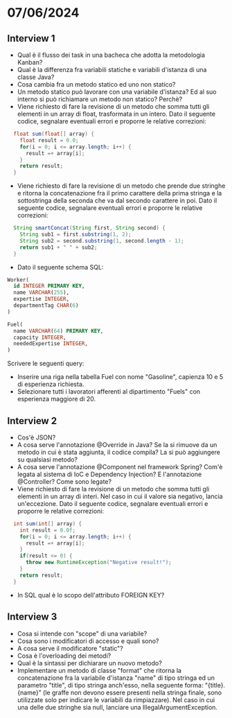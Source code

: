 # 07/06/2024
## Interview 1
- Qual è il flusso dei task in una bacheca che adotta la metodologia Kanban? 
- Qual è la differenza fra variabili statiche e variabili d'istanza di una classe Java?
- Cosa cambia fra un metodo statico ed uno non statico?
- Un metodo statico può lavorare con una variabile d'istanza? Ed al suo interno si può richiamare un metodo non statico? Perchè?
- Viene richiesto di fare la revisione di un metodo che somma tutti gli elementi in un array di float, trasformata in un intero. Dato il seguente codice, segnalare eventuali errori e proporre le relative correzioni:
```java
  float sum(float[] array) {
    float result = 0.0;
    for(i = 0; i <= array.length; i++) {
      result =+ array[i];
    }
    return result;
  }
```
- Viene richiesto di fare la revisione di un metodo che prende due stringhe e ritorna la concatenazione fra il primo carattere della prima stringa e la sottostringa della seconda che va dal secondo carattere in poi. Dato il seguente codice, segnalare eventuali errori e proporre le relative correzioni:
```java
  String smartConcat(String first, String second) {
    String sub1 = first.substring(1, 2);
    String sub2 = second.substring(1, second.length - 1);
    return sub1 + " " + sub2;
  }
```
- Dato il seguente schema SQL:
```sql
Worker(
  id INTEGER PRIMARY KEY,
  name VARCHAR(255),
  expertise INTEGER,
  departmentTag CHAR(6)
)

Fuel(
  name VARCHAR(64) PRIMARY KEY,
  capacity INTEGER,
  neededExpertise INTEGER,
)
```
Scrivere le seguenti query:
- Inserire una riga nella tabella Fuel con nome "Gasoline", capienza 10 e 5 di esperienza richiesta.
- Selezionare tutti i lavoratori afferenti al dipartimento "Fuels" con esperienza maggiore di 20.

## Interview 2
- Cos'è JSON?
- A cosa serve l'annotazione @Override in Java? Se la si rimuove da un metodo in cui è stata aggiunta, il codice compila? La si può aggiungere su qualsiasi metodo?
- A cosa serve l'annotazione @Component nel framework Spring? Com'è legata al sistema di IoC e Dependency Injection? E l'annotazione @Controller? Come sono legate?
- Viene richiesto di fare la revisione di un metodo che somma tutti gli elementi in un array di interi. Nel caso in cui il valore sia negativo, lancia un'eccezione. Dato il seguente codice, segnalare eventuali errori e proporre le relative correzioni:
```java
  int sum(int[] array) {
    int result = 0.0f;
    for(i = 0; i <= array.length; i++) {
      result =+ array[i];
    }
    if(result <= 0) {
      throw new RuntimeException("Negative result!");
    }
    return result;
  }
```
- In SQL qual è lo scopo dell'attributo FOREIGN KEY?

## Interview 3
- Cosa si intende con "scope" di una variabile?
- Cosa sono i modificatori di accesso e quali sono?
- A cosa serve il modificatore "static"?
- Cosa è l'overloading dei metodi?
- Qual è la sintassi per dichiarare un nuovo metodo?
- Implementare un metodo di classe "format" che ritorna la concatenazione fra la variabile d'istanza "name" di tipo stringa ed un parametro "title", di tipo stringa anch'esso, nella seguente forma: "{title}. {name}" (le graffe non devono essere presenti nella stringa finale, sono utilizzate solo per indicare le variabili da rimpiazzare).
Nel caso in cui una delle due stringhe sia null, lanciare una IllegalArgumentException.
